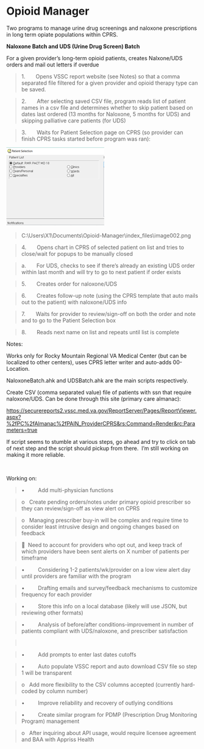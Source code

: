 Opioid Manager
==============

Two programs to manage urine drug screenings and naloxone prescriptions in long
term opiate populations within CPRS.

**Naloxone Batch and UDS (Urine Drug Screen) Batch**

For a given provider’s long-term opioid patients, creates Nalxone/UDS orders and
mail out letters if overdue

>   1.       Opens VSSC report website (see Notes) so that a comma separated
>   file filtered for a given provider and opioid therapy type can be saved. 

>   2.       After selecting saved CSV file, program reads list of patient names
>   in a csv file and determines whether to skip patient based on dates last
>   ordered (13 months for Naloxone, 5 months for UDS) and skipping palliative
>   care patients (for UDS)

>   3.       Waits for Patient Selection page on CPRS (so provider can finish
>   CPRS tasks started before program was ran):

![](media/d023f343a21771cf4e5bc82d1d865122.png)

>   C:\\Users\\X1\\Documents\\Opioid-Manager\\index_files\\image002.png

>   4.       Opens chart in CPRS of selected patient on list and tries to
>   close/wait for popups to be manually closed

>   a.       For UDS, checks to see if there’s already an existing UDS order
>   within last month and will try to go to next patient if order exists

>   5.       Creates order for naloxone/UDS

>   6.       Creates follow-up note (using the CPRS template that auto mails out
>   to the patient) with naloxone/UDS info

>   7.       Waits for provider to review/sign-off on both the order and note
>   and to go to the Patient Selection box

>   8.       Reads next name on list and repeats until list is complete

Notes:

Works only for Rocky Mountain Regional VA Medical Center (but can be localized
to other centers), uses CPRS letter writer and auto-adds 00-Location.

NaloxoneBatch.ahk and UDSBatch.ahk are the main scripts respectively.

Create CSV (comma separated value) file of patients with ssn that require
naloxone/UDS. Can be done through this site (primary care almanac):

https://securereports2.vssc.med.va.gov/ReportServer/Pages/ReportViewer.aspx?%2fPC%2fAlmanac%2fPAIN_ProviderCPRS&rs:Command=Render&rc:Parameters=true

If script seems to stumble at various steps, go ahead and try to click on tab of
next step and the script should pickup from there.  I’m still working on making
it more reliable.

 

Working on:

>   •         Add multi-physician functions

>   o   Create pending orders/notes under primary opioid prescriber so they can
>   review/sign-off as view alert on CPRS

>   o   Managing prescriber buy-in will be complex and require time to consider
>   least intrusive design and ongoing changes based on feedback

>     Need to account for providers who opt out, and keep track of which
>   providers have been sent alerts on X number of patients per timeframe

>   •         Considering 1-2 patients/wk/provider on a low view alert day until
>   providers are familiar with the program

>   •         Drafting emails and survey/feedback mechanisms to customize
>   frequency for each provider

>   •         Store this info on a local database (likely will use JSON, but
>   reviewing other formats)

>   •         Analysis of before/after conditions-improvement in number of
>   patients compliant with UDS/naloxone, and prescriber satisfaction

>    

>   •         Add prompts to enter last dates cutoffs

>   •         Auto populate VSSC report and auto download CSV file so step 1
>   will be transparent

>   o   Add more flexibility to the CSV columns accepted
>   (currently hard-coded by column number)

>   •         Improve reliability and recovery of outlying conditions

>   •         Create similar program for PDMP (Prescription Drug Monitoring
>   Program) management

>   o   After inquiring about API usage, would require licensee agreement and
>   BAA with Appriss Health

 
